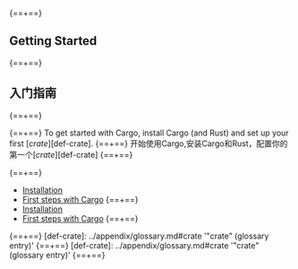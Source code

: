 {==+==}
## Getting Started
{==+==}
## 入门指南
{==+==}

{==+==}
To get started with Cargo, install Cargo (and Rust) and set up your first
[*crate*][def-crate].
{==+==}
开始使用Cargo,安装Cargo和Rust，配置你的第一个[*crate*][def-crate]
{==+==}

{==+==}
* [Installation](installation.md)
* [First steps with Cargo](first-steps.md)
{==+==}
* [Installation](installation.md)
* [First steps with Cargo](first-steps.md)
{==+==}

{==+==}
[def-crate]:  ../appendix/glossary.md#crate  '"crate" (glossary entry)'
{==+==}
[def-crate]:  ../appendix/glossary.md#crate  '"crate" (glossary entry)'
{==+==}
